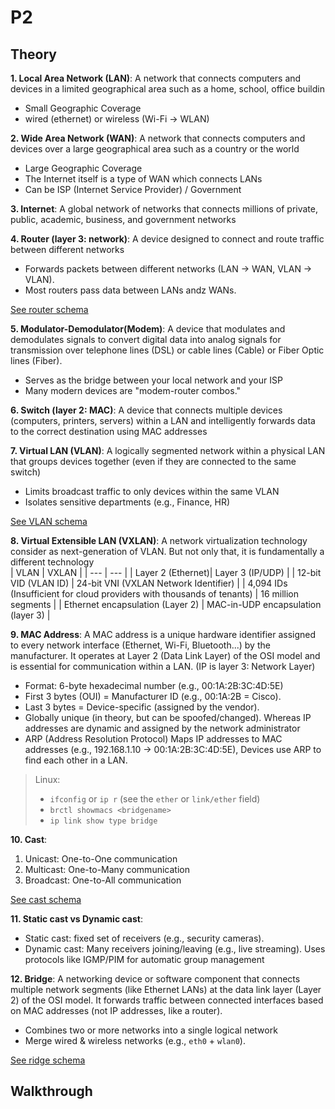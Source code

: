 # P2

## Theory
__1. Local Area Network (LAN)__: A network that connects computers and devices in a limited geographical area such as a home, school, office buildin
- Small Geographic Coverage
- wired (ethernet) or wireless (Wi-Fi -> WLAN)

__2. Wide Area Network (WAN)__: A network that connects computers and devices over a large geographical area such as a country or the world
- Large Geographic Coverage
- The Internet itself is a type of WAN which connects LANs
- Can be ISP (Internet Service Provider) / Government

__3. Internet__: A global network of networks that connects millions of private, public, academic, business, and government networks

__4. Router (layer 3: network)__: A device designed to connect and route traffic between different networks
- Forwards packets between different networks (LAN → WAN, VLAN → VLAN).
- Most routers pass data between LANs andz WANs.  

[See router schema](../routing-diagram.png)


__5. Modulator-Demodulator(Modem)__: A device that modulates and demodulates signals to convert digital data into analog signals for transmission over telephone lines (DSL) or cable lines (Cable) or Fiber Optic lines (Fiber).
- Serves as the bridge between your local network and your ISP
- Many modern devices are "modem-router combos."

__6. Switch (layer 2: MAC)__: A device that connects multiple devices (computers, printers, servers) within a LAN and intelligently forwards data to the correct destination using MAC addresses

__7. Virtual LAN (VLAN)__: A logically segmented network within a physical LAN that groups devices together (even if they are connected to the same switch)
- Limits broadcast traffic to only devices within the same VLAN
- Isolates sensitive departments (e.g., Finance, HR)  

[See VLAN schema](../VLAN_Concept.svg.png)



__8. Virtual Extensible LAN (VXLAN)__: A network virtualization technology consider as next-generation of VLAN. But not only that, it is fundamentally a different technology  
| VLAN | VXLAN |
| --- | --- |
| Layer 2 (Ethernet)| Layer 3 (IP/UDP) |
| 12-bit VID (VLAN ID) | 24-bit VNI (VXLAN Network Identifier) |
| 4,094 IDs (Insufficient for cloud providers with thousands of tenants) | 16 million segments |
| Ethernet encapsulation (Layer 2) | MAC-in-UDP encapsulation (layer 3) |

__9. MAC Address__: A MAC address is a unique hardware identifier assigned to every network interface (Ethernet, Wi-Fi, Bluetooth...) by the manufacturer. It operates at Layer 2 (Data Link Layer) of the OSI model and is essential for communication within a LAN. (IP is layer 3: Network Layer)
- Format: 6-byte hexadecimal number (e.g., 00:1A:2B:3C:4D:5E)
- First 3 bytes (OUI) = Manufacturer ID (e.g., 00:1A:2B = Cisco).
- Last 3 bytes = Device-specific (assigned by the vendor).
- Globally unique (in theory, but can be spoofed/changed). Whereas IP addresses are dynamic and assigned by the network administrator
- ARP (Address Resolution Protocol) Maps IP addresses to MAC addresses (e.g., 192.168.1.10 → 00:1A:2B:3C:4D:5E), Devices use ARP to find each other in a LAN.

> Linux:
> - `ifconfig` or `ip r` (see the `ether` or `link/ether` field)
> - `brctl showmacs <bridgename>`
> - `ip link show type bridge`


__10. Cast__:
1. Unicast: One-to-One communication
3. Multicast: One-to-Many communication
2. Broadcast: One-to-All communication  

[See cast schema](../Screenshot-from-2025-04-01-14-53-03.png)


__11. Static cast vs Dynamic cast__:
- Static cast: fixed set of receivers (e.g., security cameras).
- Dynamic cast: Many receivers joining/leaving (e.g., live streaming). Uses protocols like IGMP/PIM for automatic group management

__12. Bridge__: A networking device or software component that connects multiple network segments (like Ethernet LANs) at the data link layer (Layer 2) of the OSI model. It forwards traffic between connected interfaces based on MAC addresses (not IP addresses, like a router).
 - Combines two or more networks into a single logical network
 - Merge wired & wireless networks (e.g., `eth0` + `wlan0`).  
 
[See ridge schema](../Network_Bridging.png)


## Walkthrough
